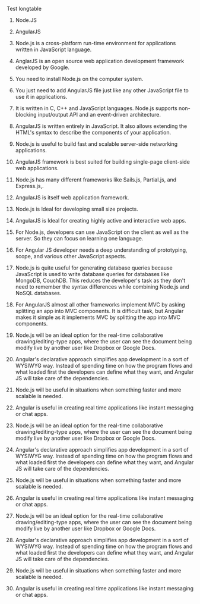 Test longtable


1) Node.JS
2) AngularJS

1) Node.js is a cross-platform run-time environment for applications
  written in JavaScript language.
2) AnglarJS is an open source web application development framework
  developed by Google.

1) You need to install Node.js on the computer system.
2) You just need to add AngularJS file just like any other JavaScript
  file to use it in applications.

1) It is written in C, C++ and JavaScript languages. Node.js supports
  non-blocking input/output API and an event-driven architecture.
2) AngularJS is written entirely in JavaScript. It also allows
  extending the HTML's syntax to describe the components of your
  application.

1) Node.js is useful to build fast and scalable server-side networking
  applications.
2) AngularJS framework is best suited for building single-page
  client-side web applications.

1) Node.js has many different frameworks like Sails.js, Partial.js, and
  Express.js,.
2) AngularJS is itself web application framework.

1) Node.js is Ideal for developing small size projects.
2) AngularJS is Ideal for creating highly active and interactive web
  apps.

1) For Node.js, developers can use JavaScript on the client as well as
  the server. So they can focus on learning one language.
2) For Angular JS developer needs a deep understanding of prototyping,
  scope, and various other JavaScript aspects.

1) Node.js is quite useful for generating database queries because
  JavaScript is used to write database queries for databases like
  MongoDB, CouchDB. This reduces the developer's task as they don't
  need to remember the syntax differences while combining Node.js and
  NoSQL databases.
2) For AngularJS almost all other frameworks implement MVC by asking
  splitting an app into MVC components. It is difficult task, but
  Angular makes it simple as it implements MVC by splitting the app
  into MVC components.

1) Node.js will be an ideal option for the real-time collaborative
  drawing/editing-type apps, where the user can see the document being
  modify live by another user like Dropbox or Google Docs.
2) Angular's declarative approach simplifies app development in a sort
  of WYSIWYG way. Instead of spending time on how the program flows
  and what loaded first the developers can define what they want, and
  Angular JS will take care of the dependencies.

1) Node.js will be useful in situations when something faster and more
  scalable is needed.
2) Angular is useful in creating real time applications like instant
  messaging or chat apps.


1) Node.js will be an ideal option for the real-time collaborative
  drawing/editing-type apps, where the user can see the document being
  modify live by another user like Dropbox or Google Docs.
2) Angular's declarative approach simplifies app development in a sort
  of WYSIWYG way. Instead of spending time on how the program flows
  and what loaded first the developers can define what they want, and
  Angular JS will take care of the dependencies.

1) Node.js will be useful in situations when something faster and more
  scalable is needed.
2) Angular is useful in creating real time applications like instant
  messaging or chat apps.

1) Node.js will be an ideal option for the real-time collaborative
  drawing/editing-type apps, where the user can see the document being
  modify live by another user like Dropbox or Google Docs.
2) Angular's declarative approach simplifies app development in a sort
  of WYSIWYG way. Instead of spending time on how the program flows
  and what loaded first the developers can define what they want, and
  Angular JS will take care of the dependencies.

1) Node.js will be useful in situations when something faster and more
  scalable is needed.
2) Angular is useful in creating real time applications like instant
  messaging or chat apps.

